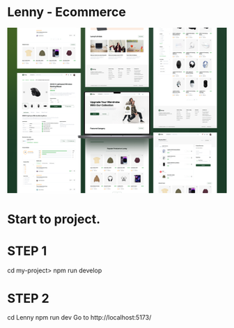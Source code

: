 # Lenny - Ecommerce

<img src="https://github.com/ElcanBadalovs/Lenny/blob/main/Lenny.png?raw=true"></img>

# Start to project.

# STEP 1

cd my-project>
npm run develop

# STEP 2

cd Lenny
npm run dev
Go to http://localhost:5173/
